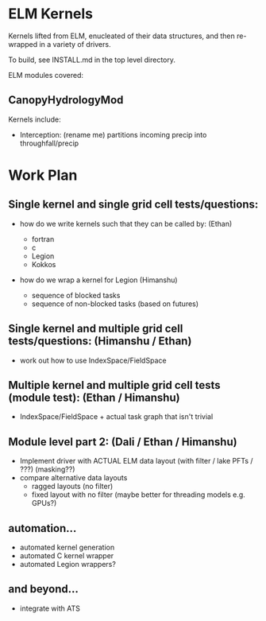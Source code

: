 ELM Kernels
================


Kernels lifted from ELM, enucleated of their data structures, and then
re-wrapped in a variety of drivers.

To build, see INSTALL.md in the top level directory.


ELM modules covered:

CanopyHydrologyMod
--------------------

Kernels include:

* Interception: (rename me) partitions incoming precip into throughfall/precip



Work Plan
=================

Single kernel and single grid cell tests/questions:
-----------------------------------------------------------------------------

- how do we write kernels such that they can be called by:         (Ethan)
  * fortran
  * c
  * Legion
  * Kokkos

- how do we wrap a kernel for Legion                    (Himanshu)
  * sequence of blocked tasks
  * sequence of non-blocked tasks (based on futures)
        



Single kernel and multiple grid cell tests/questions:   (Himanshu / Ethan)
-----------------------------------------------------------------------------

- work out how to use IndexSpace/FieldSpace             



Multiple kernel and multiple grid cell tests (module test): (Ethan / Himanshu)
------------------------------------------------------------------------------

- IndexSpace/FieldSpace + actual task graph that isn't trivial


Module level part 2:            (Dali / Ethan / Himanshu)
-----------------------------------------------------------------------------

- Implement driver with ACTUAL ELM data layout (with filter / lake PFTs / ???) (masking??)
- compare alternative data layouts
  * ragged layouts (no filter)
  * fixed layout with no filter (maybe better for threading models e.g. GPUs?)


automation...
-----------------------------------------------------------------------------

- automated kernel generation
- automated C kernel wrapper
- automated Legion wrappers?


and beyond...
-----------------------------------------------------------------------------

- integrate with ATS
